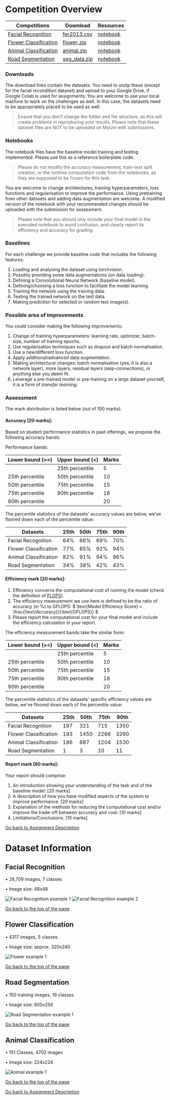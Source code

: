 # Competition Overview

| Competitions                                    | Download                                                                           | Resources                                                       |
|-------------------------------------------------|------------------------------------------------------------------------------------|-----------------------------------------------------------------|
| [Facial Recognition](#facial-recognition)       | [fer2013.csv](https://myuni.adelaide.edu.au/courses/101932/files/16922651?wrap=1)  | [notebook](resources/Facial_Expression_Recognition_2025.ipynb)  |
| [Flower Classification](#flower-classification) | [flower.zip](https://myuni.adelaide.edu.au/courses/101932/files/16922639?wrap=1)   | [notebook](resources/Flower_Classification_2025.ipynb)          |
| [Animal Classification](#road-segmentation)     | [animal.zip](https://myuni.adelaide.edu.au/courses/101932/files/16922809?wrap=1)   | [notebook](resources/Animal_Classification_2025.ipynb)          |
| [Road Segmentation](#animal-classification)     | [seg_data.zip](https://myuni.adelaide.edu.au/courses/101932/files/16922794?wrap=1) | [notebook](resources/Segmentation_2025.ipynb)                   | 

### Downloads
The download links contain the datasets. 
You need to unzip these (except for the facial recondition dataset) and upload to your Google Drive, if Google Colab is used for assignments. 
You are welcome to use your local machine to work on the challenges as well. 
In this case, the datasets need to be appropriately placed to be used as well. 
> Ensure that you don't change the folder and file structure, as this will create problems in reproducing your results.
> Please note that these dataset files are NOT to be uploaded on MyUni with submissions.

### Notebooks
The notebook files have the baseline model training and testing implemented. 
Please use this as a reference boilerplate code.

> Please do not modify the accuracy measurement, train-test split creation, or the runtime computation code from the notebooks, 
as they are supposed to be frozen for this task. 

You are welcome to change architectures, training hyperparameters, loss functions and regularisation to improve the performance. 
Using pretraining from other datasets and adding data augmentation are welcome. 
A modified version of the notebook with your recommended changes should be uploaded with the submission for assessment. 

> Please note that you should only include your final model in the executed notebook to avoid confusion, 
and clearly report its efficiency and accuracy for grading.

### Baselines

For each challenge we provide baseline code that includes the following features:

1. Loading and analysing the dataset using torchvision.
2. Possibly providing some data augmentations (on data loading).
3. Defining a Convolutional Neural Network (baseline model).
4. Defining/choosing a loss function to facilitate the model learning.
5. Training the network using the training data.
6. Testing the trained network on the test data.
7. Making prediction for selected or random test image(s).

### Possible area of improvements

You could consider making the following improvements:

1. Change of training hyperparameters: learning rate, optimizer, batch-size, number of training epochs.
2. Use regularisation techniques such as dropout and batch normalisation.
3. Use a new/different loss function.
4. Apply additional/advanced data augmentation.
5. Making architectural changes: batch normalisation (yes, it is also a network layer), more layers, residual layers (skip-connections), or anything else you deem fit.
6. Leverage a pre-trained model or pre-training on a large dataset yourself, it is a form of *transfer learning*.

### Assessment

The mark distribution is listed below (out of 100 marks).

#### Accuracy [20 marks]: 

Based on student performance statistics in past offerings, we propose the following accuracy bands:

Performance bands:

| Lower bound (>=) | Upper bound (<) | Marks |
|------------------|-----------------|-------|
|                  | 25th percentile | 5     |
| 25th percentile  | 50th percentile | 10    |
| 50th percentile  | 75th percentile | 15    |
| 75th percentile  | 90th percentile | 18    |
| 90th percentile  |                 | 20    |

The percentile statistics of the datasets' accuracy values are below, we've floored down each of the percentile value:

| Datasets              | 25th | 50th | 75th | 90th |
|-----------------------|------|------|------|------|
| Facial Recognition    | 64%  | 66%  | 69%  | 70%  |
| Flower Classification | 77%  | 85%  | 92%  | 94%  |
| Animal Classification | 82%  | 91%  | 94%  | 96%  |
| Road Segmentation     | 34%  | 38%  | 42%  | 43%  |

#### Efficiency mark [20 marks]:
1. Efficiency concerns the computational cost of running the model (check the definition of [FLOPS](https://en.wikipedia.org/wiki/FLOPS)). 
2. The efficiency measurement we use here is defined to be the ratio of accuracy (in %) to GFLOPS:
$
 \text{Model Efficiency Score} = \frac{\text{Accuracy}}{\text{GFLOPS}}
$
3. Please report the computational cost for your final model and include the efficiency calculation in your report. 

The efficiency measurement bands take the similar form:

| Lower bound (>=) | Upper bound (<) | Marks |
|------------------|-----------------|-------|
|                  | 25th percentile | 5     |
| 25th percentile  | 50th percentile | 10    |
| 50th percentile  | 75th percentile | 15    |
| 75th percentile  | 90th percentile | 18    |
| 90th percentile  |                 | 20    |

The percentile statistics of the datasets' specific efficiency values are below, we've floored down each of the percentile value:

| Datasets              | 25th | 50th | 75th | 90th |
|-----------------------|------|------|------|------|
| Facial Recognition    | 197  | 321  | 715  | 1350 |
| Flower Classification | 193  | 1450 | 2266 | 3260 |
| Animal Classification | 186  | 687  | 1204 | 1530 |
| Road Segmentation     | 1    | 3    | 10   | 11   |

#### Report mark [60 marks]:
Your report should comprise:
1. An introduction showing your understanding of the task and of the baseline model: [20 marks]
2. A description of how you have modified aspects of the system to improve performance. [20 marks]
3. Explanation of the methods for reducing the computational cost and/or improve the trade-off between accuracy and cost: [10 marks] 
4. Limitations/Conclusions: [10 marks]

[Go back to Assignment Description](README.md)

# Dataset Information

## Facial Recognition

• 28,709 images, 7 classes

• Image size: 48x48

![Facial Recognition example 1](resources/facial_recognition_1.jpg)
![Facial Recognition example 2](resources/facial_recognition_2.jpg)

[Go back to the top of the page](#competition-overview)

## Flower Classification

• 4317 images, 5 classes

• Image size: approx. 320x240


![Flower example 1](resources/flower_1.jpg)

[Go back to the top of the page](#competition-overview)

## Road Segmentation
• 150 training images, 19 classes

• Image size: 800x256


![Road Segmentation example 1](resources/road_segmentation_1.jpg)


[Go back to the top of the page](#competition-overview)

## Animal Classification

• 151 Classes, 4702 images

• Image size: 224x224

![Animal example 1](resources/animal_1.jpg)

[Go back to the top of the page](#competition-overview)

[Go back to Assignment Description](README.md)